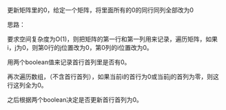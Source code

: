 更新矩阵里的0，给定一个矩阵，将里面所有的0的同行同列全部改为0

思路：

要求空间复杂度为O(1)，则把矩阵的第一行和第一列用来记录，遍历矩阵，如果i，j为0，则第0行的j位置改为0，第0列的i位置改为0。

用两个boolean值来记录首行首列里是否有0。

再次遍历数组，（不含首行首列），如果当前i的首行为0或当前j的首列为零，则这行这列全为0。

之后根据两个boolean决定是否更新首行首列为0。